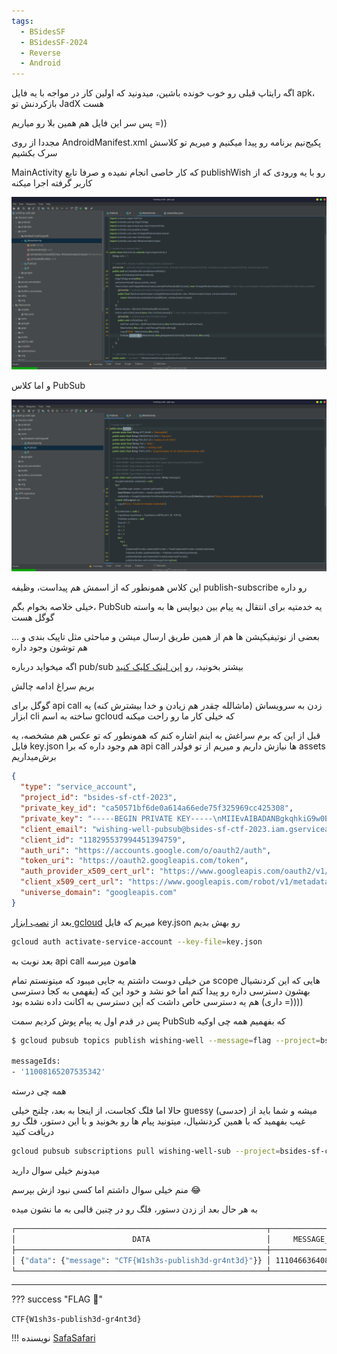 ```yaml
---
tags:
  - BSidesSF
  - BSidesSF-2024
  - Reverse
  - Android
---
```


اگه رایتاپ قبلی رو خوب خونده باشین، میدونید که اولین کار در مواجه با یه فایل apk، بازکردنش تو JadX هست

پس سر این فایل هم همین بلا رو میاریم =))

مجددا از روی AndroidManifest.xml پکیج‌نیم برنامه رو پیدا میکنیم و میریم تو کلاسش سرک بکشیم

MainActivity که کار خاصی انجام نمیده و صرفا تابع publishWish رو با یه ورودی که از کاربر گرفته اجرا میکنه

![wishing-well-1](wishing-well-1.png)

و اما کلاس PubSub

![wishing-well-2](wishing-well-2.png)

این کلاس همونطور که از اسمش هم پیداست، وظیفه publish-subscribe رو داره

خیلی خلاصه بخوام بگم، PubSub یه خدمتیه برای انتقال یه پیام بین دیوایس ها به واسته گوگل هست

بعضی از نوتیفیکیشن ها هم از همین طریق ارسال میشن و مباحثی مثل تاپیک بندی و ... هم توشون وجود داره

اگه میخواید درباره pub/sub بیشتر بخونید، رو [این لینک کلیک کنید](https://cloud.google.com/pubsub/docs/overview)

بریم سراغ ادامه چالش

گوگل برای api call زدن به سرویساش (ماشالله چقدر هم زیادن و خدا بیشترش کنه) یه ابزار cli ساخته به اسم gcloud که خیلی کار ما رو راحت میکنه

قبل از این که برم سراغش به اینم اشاره کنم که همونطور که تو عکس هم مشخصه، یه فایل key.json هم وجود داره که برا api call ها نیازش داریم و میریم از تو فولدر assets برش‌میداریم

```json
{
  "type": "service_account",
  "project_id": "bsides-sf-ctf-2023",
  "private_key_id": "ca50571bf6de0a614a66ede75f325969cc425308",
  "private_key": "-----BEGIN PRIVATE KEY-----\nMIIEvAIBADANBgkqhkiG9w0BAQEFAASCBKYwggSiAgEAAoIBAQDUjDLTA2b2iX1u\n5wYUJRv145yYtFNrwM0gCWuFXUNt99d/aZTU965U8W0OFQF1P82pCGHcOWiSDJCk\nyup+1bLG40n51jqBAk4UzUS2fQt9YvWK0QKjAJ3mOnDKs8BKcrUIAI1yEUgN3Ygj\ns92HZd15XegN+PtOfDVr+Fds+xsf0vnVUjJRJTLglyOLc4a0GepprdxEnjxugTJY\nHGCN0yB6I1Cc5tkNnwo4+DWxcsuNjm3zjmR9oa5+032CuV/uPED7KoeQ+4ZP6Ics\nRmmIeOH+aZ2niIG1I6e+lzK0WIpCHI/1SLwEa65OTMdubVmUIgDAQKahV2jx3P6h\nCuRbe9dzAgMBAAECggEAPVTjSY5+xH8yCbFySJfYtKBkTJAkTkCJMEhnlUkvLulI\nbsSppLZ/wJUV0e1vyUSK9M6tZl3Ode5YQqUm+0hw2QE3FHej1Bw1Kb19qWb1zM2k\natUa/Kwt5ARTDbrGrvTglhmKtzKTZyTYpuy87NgRC3d0gaup4KDozWoQ2CqxTgIN\nXCi/6TmLX4jLUQAf0eTiiKrAJCZXiOVLxJ1nrzZIX9GujD1ihcKvhVpoRQOK4dMG\n+TZirz7qqNXFrdV/Q31XdP2rSpOoKUUNSYYGDHicGSJxyt93igxawscIPSk3clBx\nVC2gLTmAKYD0mS9icLOhcTYp0R76/9wy19iHeA1jMQKBgQDubxAklGVUH7SOKggL\nsUXTDbZpC6HrcYuW+uPF/RJuocgnSd6bYIZUbbVRQfmltzVDvcGovZc4uKlCesMV\nOVPTo9RJjXg4RH8iuPQk1lJsfAfjrOrfbrXL/9kdJrqn0n3cxF2uwoKU0k8dEw9r\nBBiqOi/q1oxl5QRe5N/vzE5nCQKBgQDkNOnwlCi74X5iS1kxv3+8XnQdpHaus8RB\nVIOwota2LPZRkjlpLrKmcUEOb3LeNSLiRVJp4f9OiI1C0fy/aP9Kv9dvu223fGqd\n4W2JsBH0xmX27qU8dKVuRNETlnNGae+TTYXNlLwfw/dNOEP1kt1hjv3cyq/9gIuI\nwxERcIgNmwKBgGeTHWsWf5H0l+VtwsL5hgBxo3ysTfFOCLpUUF+wWLJwWtceUrIi\nUxgX9DzRMRZYqK29n4OioC9GoFg9pcLxfUWhlFVDPCcNMkEuIPhjlbiEhJTVh835\ndMWiZXkxWsIOQRiGwL9qxXjKhw11Oyxcwi4oSqpz+tdEjgp+1/x+PsypAoGAO1sf\n9fkzVxrhmoNqoavjd4VBwmwCipIrW6q1zf2sxxmOv8y+rgL9aJlQiIaoY++CMURC\nmVO06iJOS7D+gnK25CRdzqv7b5wmxwXZTdTD9tybrMyJod3dIX84ulWJiikHrVKe\nmMg03jZEXoth8b/PYQ6mLQVzHQaQRHQoPlb8rD0CgYBIVU23/bcYoS7kRo8utxDy\nWraoJvBXUQ6g9jGN4yX4IuRIsHcsvEQHI+cW0m1lNMLycKq5lQYra6ZuZL4KVbyn\nKcOOP6qownLnx0hPgbAHDTyD3kSSnvlaTWrnSAuoy/exrMrZ9LPVXVgTz/uwa/Zj\n3I3W/S3b2d8WQomqCbs6Sg==\n-----END PRIVATE KEY-----\n",
  "client_email": "wishing-well-pubsub@bsides-sf-ctf-2023.iam.gserviceaccount.com",
  "client_id": "118295537994451394759",
  "auth_uri": "https://accounts.google.com/o/oauth2/auth",
  "token_uri": "https://oauth2.googleapis.com/token",
  "auth_provider_x509_cert_url": "https://www.googleapis.com/oauth2/v1/certs",
  "client_x509_cert_url": "https://www.googleapis.com/robot/v1/metadata/x509/wishing-well-pubsub%40bsides-sf-ctf-2023.iam.gserviceaccount.com",
  "universe_domain": "googleapis.com"
}
```

بعد از [نصب ابزار gcloud](https://cloud.google.com/sdk/docs/install)
میریم که فایل key.json رو بهش بدیم

```bash
gcloud auth activate-service-account --key-file=key.json
```

بعد نوبت به api call هامون میرسه

من خیلی دوست داشتم یه جایی میبود که میتونستم تمام scope هایی که این کردنشیال بهشون دسترسی داره رو پیدا کنم اما خو نشد و خود این که (بفهمی به کجا دسترسی داری) هم یه دسترسی خاص داشت که این دسترسی به اکانت داده نشده بود =))))

پس در قدم اول یه پیام پوش کردیم سمت PubSub که بفهمیم همه چی اوکیه

```bash
$ gcloud pubsub topics publish wishing-well --message=flag --project=bsides-sf-ctf-2023

messageIds:
- '11008165207535342'
```

همه چی درسته

حالا اما فلگ کجاست، از اینجا به بعد، چلنج خیلی guessy (حدسی) میشه و شما باید از غیب بفهمید که با همین کردنشیال، میتونید پیام ها رو بخونید و با این دستور، فلگ رو دریافت کنید

```bash
gcloud pubsub subscriptions pull wishing-well-sub --project=bsides-sf-ctf-2023
```

میدونم خیلی سوال دارید

منم خیلی سوال داشتم اما کسی نبود ازش بپرسم :joy:

به هر حال
بعد از زدن دستور، فلگ رو در چنین قالبی به ما نشون میده

```bash
┌────────────────────────────────────────────────────────┬───────────────────┬──────────────┬────────────┬──────────────────┬──────────────────────────────────────────────────────────────────────────────────────────────────────────────────────────────────────────────────────────────────────────────────────────────────────┐
│                          DATA                          │     MESSAGE_ID    │ ORDERING_KEY │ ATTRIBUTES │ DELIVERY_ATTEMPT │                                                                                                ACK_ID                                                                                                │
├────────────────────────────────────────────────────────┼───────────────────┼──────────────┼────────────┼──────────────────┼──────────────────────────────────────────────────────────────────────────────────────────────────────────────────────────────────────────────────────────────────────────────────────────────────────┤
│ {"data": {"message": "CTF{W1sh3s-publish3d-gr4nt3d}"}} │ 11104663640891080 │              │            │                  │ BhYsXUZIUTcZCGhRDk9eIz81IChFEgEIFAV8fXdbS3VdXn1oUQ0Zcn1gfTxeRQJTR1F6DVEfC2JcTkQHSf3MpvxXV0tbEgACQVV4XF0fDWBVXXUPUSWew4fWtuPUMBs-faOri9otLcz_opY1ZiI9XxJLLD5-KTBFQV5AEkwiBURJUytDCypYEU4EISE-MD5FU0RQ │
└────────────────────────────────────────────────────────┴───────────────────┴──────────────┴────────────┴──────────────────┴──────────────────────────────────────────────────────────────────────────────────────────────────────────────────────────────────────────────────────────────────────────────────────────────────────┘
```

---
??? success "FLAG :triangular_flag_on_post:"
    <div dir="ltr">`CTF{W1sh3s-publish3d-gr4nt3d}`</div>


!!! نویسنده
    [SafaSafari](https://twitter.com/SafaSafari3)

